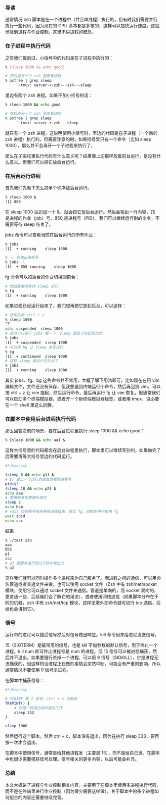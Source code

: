 ### 导读

通常情况 zsh 脚本是在一个进程中（并且单线程）执行的，但有时我们需要并行执行一些代码，因为现在的 CPU 基本都是多核的，这样可以加快运行速度。这就涉及到进程与作业控制。这里不讲进程的概念。

### 在子进程中执行代码

之前我们提到过，小括号中的代码是在子进程中执行的：

```zsh
% (sleep 1000 && echo good)

# 然后再另一个 zsh 里查看进程
% pstree | grep sleep
     `-tmux: server-+-zsh---zsh---sleep
```

里边有两个 zsh 进程。如果不加小括号的话：

```zsh
% sleep 1000 && echo good

# 然后再另一个 zsh 里查看进程
% pstree | grep sleep
     `-tmux: server-+-zsh---sleep
```

就只有一个 zsh 进程。这说明使用小括号时，里边的代码是在子进程（一个新的 zsh 进程）执行的。但需要注意的时，如果括号里只有一个命令（比如 sleep 1000），那么并不会再开一个子进程来执行了。

那么在子进程里执行代码有什么意义呢？如果像上边那样放着前台运行，是没有什么意义。但我们可以把它放后台运行。

### 在后台运行进程

首先我们先看下怎么把单个程序放后台运行。

```zsh
% sleep 1000 &
[1] 850
```

在 sleep 1000 后边加一个 &，就会把它放后台运行。然后会输出一行内容，[1] 是进程的作业（job）号，850 是进程号（PID）。我们可以继续运行别的命令，不需要等待 sleep 结束了。

jobs 命令可以查看当前在后台运行的所有作业：

```zsh
% jobs
[1]  + running    sleep 1000

# -l 会输出进程号
% jobs -l
[1]  + 850 running    sleep 1000
```

fg 命令可以把后台的作业切换回前台：

```zsh
# 然后会继续等待 sleep 运行
% fg
[1]  + running    sleep 1000
```

如果进程已经运行起来了，我们想再把它放到后台，可以这样：

```zsh
# 回车后按 ctrl + z
% sleep 1000
^Z
zsh: suspended  sleep 1000
# 这时可以运行 jobs 看一下，sleep 是处于挂起状态的
% jobs
[1]  + suspended  sleep 1000
# 可以用 bg 让 sleep 恢复运行
% bg
[1]  + continued  sleep 1000
# 这样 sleep 就运行在后台了
% jobs
[1]  + running    sleep 1000
```

其实 jobs、fg、bg 这些命令并不常用，大概了解下用法即可。比如现在在用 vim 编辑文件，文件还没有保存，但我想退到终端运行个命令，然后再回到 vim。可以按 ctrl + z 让 vim 挂起，然后运行命令，最后再运行 fg 让 vim 恢复。但通常我们可以启动多个终端模拟器，或者开一个新终端模拟器标签，或者用 tmux，没必要在一个 shell 里这么折腾。

### 在脚本中使用后台进程执行代码

那么回答之前的场景，要在后台进程里执行 sleep 1000 && echo good：

```zsh
% {sleep 1000 && echo aa} &
```

这样大括号里的代码都会在后台进程里执行，脚本里可以继续写别的。如果做完了后需要再等大括号里边的代码运行。

```zsh
#!/bin/zsh

{sleep 5 && echo p1} &
# $! 是上一个运行的后台进程的进程号
pid=$!
{sleep 10 && echo p2} &
echo aaa
# 要做的其他事情先做完
sleep 2
echo bbb
# wait 加进程号用来等待进程结束，类似 fg，但脚本中不能用 fg
wait $pid
echo ccc
```

结果：

```zsh
% ./test.zsh
aaa
bbb
p1
ccc
# p2 是脚本运行完过几秒才输出的
% p2
```

这样我们就可以同时操作多个进程来为自己服务了。而进程之间的通信，可以用命名管道或者普通文件来做，也可以使用 socket 文件（Zsh 中有 zsh/net/socket 模块，使用它可以通过 socket 文件来通信。管道是单向的，而 socket 双向的，更灵活一些，后续我们会了解它的用法），或者使用网络通信（如果脚本分布在不同的机器，zsh 中有 zsh/net/tcp 模块，这样无需外部命令就可进行 tcp 通信，后续也会讲到它）。

### 信号

运行中的进程可以接受信号然后对信号做出响应。kill 命令用来给进程发送信号。

15（SIGTERM）是最常用的信号，也是 kill 不加参数的默认信号，用于终止一个进程。kill num 即可终止进程号是 num 的进程。但 15 信号可以被进程捕获，然后并不退出。如果要强行杀掉一个进程，可以用 9 信号（SIGKILL），它是进程无法捕获的，但这样的话进程正在做的事情会突然中断，可能会有严重的影响，所以通常情况不要使用 9 信号杀进程。

在脚本中捕获信号：

```zsh
#!/bin/zsh

# SIGINT 是 2 信号，ctrl + c 会触发
TRAPINT() {
    # 处理一些退出前的善后工作
    sleep 333
}

sleep 1000
```

然后运行这个脚本，然后 ctrl + c，脚本没有退出，因为在执行 sleep 333，要再按一次才会退出。

在脚本中使用信号，通常是给其他进程发（主要是 15），而不是给自己发。在脚本中也很少需要捕获信号处理。信号相关的更多内容，以后可能会补充。

### 总结

本文大概讲了进程与作业控制相关内容，主要用于在脚本里使用多进程执行代码，而不是在终端里进行作业控制（因为很少需要这样做）。关于脚本中的多个进程如何配合的内容还需要继续完善。
